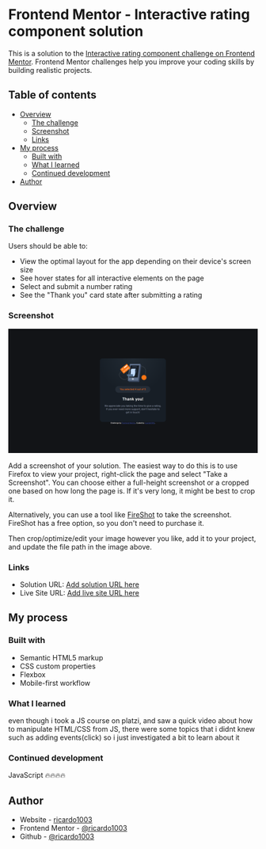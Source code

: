 # Frontend Mentor - Interactive rating component solution

This is a solution to the [Interactive rating component challenge on Frontend Mentor](https://www.frontendmentor.io/challenges/interactive-rating-component-koxpeBUmI). Frontend Mentor challenges help you improve your coding skills by building realistic projects. 

## Table of contents

- [Overview](#overview)
  - [The challenge](#the-challenge)
  - [Screenshot](#screenshot)
  - [Links](#links)
- [My process](#my-process)
  - [Built with](#built-with)
  - [What I learned](#what-i-learned)
  - [Continued development](#continued-development)
- [Author](#author)

## Overview

### The challenge

Users should be able to:

- View the optimal layout for the app depending on their device's screen size
- See hover states for all interactive elements on the page
- Select and submit a number rating
- See the "Thank you" card state after submitting a rating

### Screenshot

![Sceenshot](./images/image.png)

Add a screenshot of your solution. The easiest way to do this is to use Firefox to view your project, right-click the page and select "Take a Screenshot". You can choose either a full-height screenshot or a cropped one based on how long the page is. If it's very long, it might be best to crop it.

Alternatively, you can use a tool like [FireShot](https://getfireshot.com/) to take the screenshot. FireShot has a free option, so you don't need to purchase it. 

Then crop/optimize/edit your image however you like, add it to your project, and update the file path in the image above.


### Links

- Solution URL: [Add solution URL here](https://www.frontendmentor.io/profile/ricardo1003/solutions)
- Live Site URL: [Add live site URL here](https://ricardo1003.github.io/Interactive-rating-component/)

## My process

### Built with

- Semantic HTML5 markup
- CSS custom properties
- Flexbox
- Mobile-first workflow


### What I learned

even though i took a JS course on platzi, and saw a quick video about how to manipulate HTML/CSS from JS, there were some topics that i didnt knew such as adding events(click) so i just investigated a bit to learn about it

### Continued development

JavaScript 🔥🔥🔥🔥

## Author

- Website - [ricardo1003](https://ricardo1003.github.io/Interactive-rating-component/)
- Frontend Mentor - [@ricardo1003](https://www.frontendmentor.io/profile/ricardo1003)
- Github - [@ricardo1003](https://www.github.com/ricardo1003)